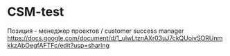 # CSM-test
Позиция - менеджер проектов / customer success manager
https://docs.google.com/document/d/1_ulwLtznAXr03uJ7ckQUoivSORUnmkkzAbOegfAFTFc/edit?usp=sharing
